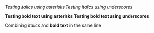 *Testing italics using asterisks*
_Testing italics using underscores_

**Testing bold text using asterisks**
__Testing bold text using underscores__

Combining *italics* and __bold text__ in the same line
